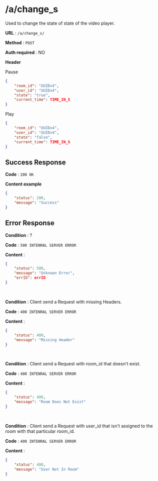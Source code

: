 # /a/change_s
Used to change the state of state of the video player.

**URL** : `/a/change_s/`

**Method** : `POST`

**Auth required** : NO

**Header**

Pause
```json
{
    "room_id": "UUIDv4",
    "user_id": "UUIDv4",
    "state": "true",
    "current_time": TIME_IN_S
}
```

Play
```json
{
    "room_id": "UUIDv4",
    "user_id": "UUIDv4",
    "state": "false",
    "current_time": TIME_IN_S
}
```

## Success Response

**Code** : `200 OK`

**Content example**

```json
{
    "status": 200,
    "message": "Success"
}
```

## Error Response

**Condition** : ?

**Code** : `500 INTENRAL SERVER ERROR`

**Content** : 

```json
{
    "status": 500,
    "message": "Unknown Error",
    "errID": errID
}
```

<br>

**Condition** : Client send a Request with missing Headers.

**Code** : `400 INTENRAL SERVER ERROR`

**Content** : 

```json
{
    "status": 400,
    "message": "Missing Header"
}
```

<br>

**Condition** : Client send a Request with room_id that doesn't exist.

**Code** : `400 INTENRAL SERVER ERROR`

**Content** : 

```json
{
    "status": 400,
    "message": "Room Does Not Exist"
}
```

<br>

**Condition** : Client send a Request with user_id that isn't assigned to the room with that particular room_id.

**Code** : `400 INTENRAL SERVER ERROR`

**Content** : 

```json
{
    "status": 400,
    "message": "User Not In Room"
}
```
